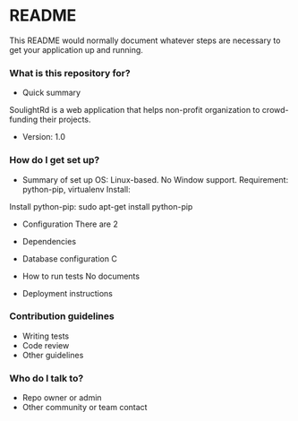 # README #

This README would normally document whatever steps are necessary to get your application up and running.

### What is this repository for? ###

* Quick summary

SoulightRd is a web application that helps non-profit organization to crowd-funding their projects. 

* Version: 1.0

### How do I get set up? ###

* Summary of set up
OS: Linux-based. No Window support.
Requirement: python-pip, virtualenv
Install:

Install python-pip: sudo apt-get install python-pip

* Configuration
There are 2

* Dependencies

* Database configuration
C
* How to run tests
No documents

* Deployment instructions

### Contribution guidelines ###

* Writing tests
* Code review
* Other guidelines

### Who do I talk to? ###

* Repo owner or admin
* Other community or team contact